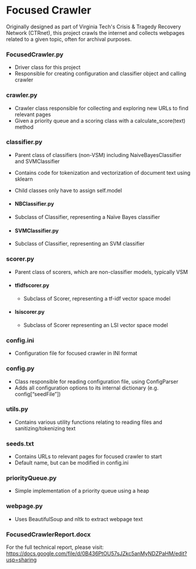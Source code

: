 # Focused Crawler
Originally designed as part of Virginia Tech's Crisis & Tragedy Recovery Network (CTRnet),
this project crawls the internet and collects webpages related to a given topic, often for archival purposes.

### FocusedCrawler.py
- Driver class for this project
- Responsible for creating configuration and classifier object and calling crawler

### crawler.py
-	Crawler class responsible for collecting and exploring new URLs to find relevant pages
-	Given a priority queue and a scoring class with a calculate_score(text) method

### classifier.py
-	Parent class of classifiers (non-VSM) including NaiveBayesClassifier and SVMClassifier
-	Contains code for tokenization and vectorization of document text using sklearn
-	Child classes only have to assign self.model

- #### NBClassifier.py
 - Subclass of Classifier, representing a Naïve Bayes classifier

- #### SVMClassifier.py
 -	Subclass of Classifier, representing an SVM classifier


### scorer.py
-	Parent class of scorers, which are non-classifier models, typically VSM
- #### tfidfscorer.py
  -	Subclass of Scorer, representing a tf-idf vector space model
- #### lsiscorer.py
  -	Subclass of Scorer representing an LSI vector space model

### config.ini
-	Configuration file for focused crawler in INI format

### config.py
-	Class responsible for reading configuration file, using ConfigParser
-	Adds all configuration options to its internal dictionary (e.g. config[“seedFile”])

### utils.py
-	Contains various utility functions relating to reading files and sanitizing/tokenizing text

### seeds.txt
-	Contains URLs to relevant pages for focused crawler to start
-	Default name, but can be modified in config.ini

### priorityQueue.py
-	Simple implementation of a priority queue using a heap

### webpage.py
- Uses BeautifulSoup and nltk to extract webpage text

### FocusedCrawlerReport.docx
For the full technical report, please visit:
https://docs.google.com/file/d/0B436PtOU57sJZkc5anMyNDZPaHM/edit?usp=sharing
